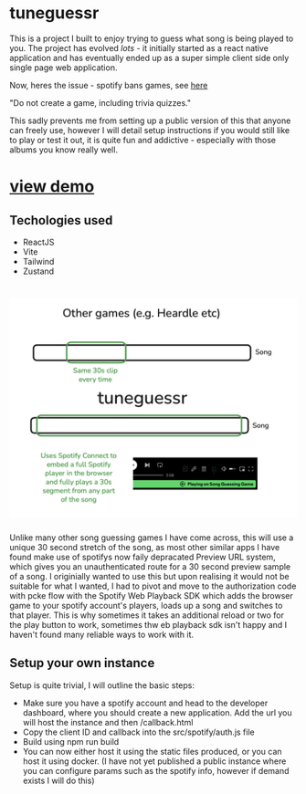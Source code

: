 # tuneguessr

This is a project I built to enjoy trying to guess what song is being played to you. The project has evolved *lots* - it initially started as a react native application and has eventually ended up as a super simple client side only single page web application. 

Now, heres the issue - spotify bans games, see [here](https://developer.spotify.com/policy#iii-some-prohibited-applications) 

"Do not create a game, including trivia quizzes."

This sadly prevents me from setting up a public version of this that anyone can freely use, however I will detail setup instructions if you would still like to play or test it out, it is quite fun and addictive - especially with those albums you know really well.


# [view demo](https://www.youtube.com/watch?v=zbDU0qnwpSY)

## Techologies used
* ReactJS
* Vite
* Tailwind
* Zustand

# ![Different](explanation.png)

Unlike many other song guessing games I have come across, this will use a unique 30 second stretch of the song, as most other similar apps I have found make use of spotifys now faily depracated Preview URL system, which gives you an unauthenticated route for a 30 second preview sample of a song. I originially wanted to use this but upon realising it would not be suitable for what I wanted, I had to pivot and move to the authorization code with pcke flow with the Spotify Web Playback SDK which adds the browser game to your spotify account's players, loads up a song and switches to that player. This is why sometimes it takes an additional reload or two for the play button to work, sometimes thw eb playback sdk isn't happy and I haven't found many reliable ways to work with it.

## Setup your own instance

Setup is quite trivial, I will outline the basic steps:
- Make sure you have a spotify account and head to the developer dashboard, where you should create a new application. Add the url you will host the instance and then /callback.html
- Copy the client ID and callback into the src/spotify/auth.js file
- Build using npm run build
- You can now either host it using the static files produced, or you can host it using docker. (I have not yet published a public instance where you can configure params such as the spotify info, however if demand exists I will do this) 